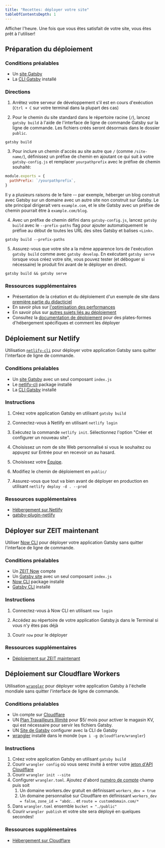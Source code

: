 ```yaml
---
title: "Recettes: déployer votre site"
tableOfContentsDepth: 1
---
```


Afficher l'heure. Une fois que vous êtes satisfait de votre site, vous êtes prêt à l'utiliser!

## Préparation du déploiement

### Conditions préalables

- Un [site Gatsby](/docs/quick-start)
- La [CLI Gatsby](/docs/gatsby-cli) installé

### Directions

1. Arrêtez votre serveur de développement s'il est en cours d'exécution (`Ctrl + C` sur votre terminal dans la plupart des cas)

2. Pour le chemin du site standard dans le répertoire racine (`/`), lancez `gatsby build` à l'aide de l'interface de ligne de commande Gatsby sur la ligne de commande. Les fichiers créés seront désormais dans le dossier `public`.

```shell
gatsby build
```

3. Pour inclure un chemin d'accès au site autre que `/` (comme `/site-name/`), définissez un préfixe de chemin en ajoutant ce qui suit à votre `gatsby-config.js` et remplacer `yourpathprefix` avec le préfixe de chemin souhaité:

```js:title=gatsby-config.js
module.exports = {
  pathPrefix: `/yourpathprefix`,
}
```

Il y a plusieurs raisons de le faire -- par exemple, héberger un blog construit avec Gatsby sur un domaine avec un autre site non construit sur Gatsby. Le site principal dirigerait vers `example.com`, et le site Gatsby avec un préfixe de chemin pourrait être à `example.com/blog`.

4. Avec un préfixe de chemin défini dans `gatsby-config.js`, lancez `gatsby build` avec le `--prefix-paths` flag pour ajouter automatiquement le préfixe au début de toutes les URL des sites Gatsby et balises `<Link>`.

```shell
gatsby build --prefix-paths
```

5. Assurez-vous que votre site a la même apparence lors de l'exécution `gatsby build` comme avec `gatsby develop`. En exécutant `gatsby serve` lorsque vous créez votre site, vous pouvez tester (et déboguer si nécessaire) le produit fini avant de le déployer en direct.

```shell
gatsby build && gatsby serve
```

### Ressources supplémentaires

- Présentation de la création et du déploiement d'un exemple de site dans [première partie du didacticiel](/tutorial/part-one/#deploying-a-gatsby-site)
- En savoir plus sur [l'optimisation des performances](/docs/performance/)
- En savoir plus sur [autres sujets liés au déploiement](/docs/preparing-for-deployment/)
- Consultez la [documentation de déploiement](/docs/deploying-and-hosting/) pour des plates-formes d'hébergement spécifiques et comment les déployer

## Déploiement sur Netlify

Utilisation [`netlify-cli`](https://www.netlify.com/docs/cli/) pour déployer votre application Gatsby sans quitter l'interface de ligne de commande.

### Conditions préalables

- Un [site Gatsby](/docs/quick-start) avec un seul composant `index.js`
- Le [netlify-cli](https://www.npmjs.com/package/netlify-cli) package installé
- La [CLI Gatsby](/docs/gatsby-cli) installé

### Instructions

1. Créez votre application Gatsby en utilisant `gatsby build`

2. Connectez-vous à Netlify en utilisant `netlify login`

3. Exécutez la commande `netlify init`. Sélectionnez l'option "Créer et configurer un nouveau site".

4. Choisissez un nom de site Web personnalisé si vous le souhaitez ou appuyez sur Entrée pour en recevoir un au hasard.

5. Choisissez votre [Équipe](https://www.netlify.com/docs/teams/).

6. Modifiez le chemin de déploiement en `public/`

7. Assurez-vous que tout va bien avant de déployer en production en utilisant `netlify deploy -d . --prod`

### Ressources supplémentaires

- [Hébergement sur Netlify](/docs/hosting-on-netlify)
- [gatsby-plugin-netlify](/packages/gatsby-plugin-netlify)

## Déployer sur ZEIT maintenant

Utiliser [Now CLI](https://zeit.co/download) pour déployer votre application Gatsby sans quitter l'interface de ligne de commande.

### Conditions préalables

- Un [ZEIT Now](https://zeit.co/signup) compte
- Un [Gatsby site](/docs/quick-start) avec un seul composant `index.js`
- [Now CLI](https://zeit.co/download) package installé
- [Gatsby CLI](/docs/gatsby-cli) installé

### Instructions

1. Connectez-vous à Now CLI en utilisant `now login`

2. Accédez au répertoire de votre application Gatsby.js dans le Terminal si vous n'y êtes pas déjà

3. Courir `now` pour le déployer

### Ressources supplémentaires

- [Déploiement sur ZEIT maintenant](/docs/deploying-to-zeit-now/)

## Déploiement sur Cloudflare Workers

Utilisation [`wrangler`](https://developers.cloudflare.com/workers/tooling/wrangler/) pour déployer votre application Gatsby à l'échelle mondiale sans quitter l'interface de ligne de commande.

### Conditions préalables

- Un compte sur [Cloudflare](https://dash.cloudflare.com/sign-up)
- UN [Plan Travailleurs Illimité](https://developers.cloudflare.com/workers/about/pricing/) pour \$5/ mois pour activer le magasin KV, qui est nécessaire pour servir les fichiers Gatsby.
- UN [Site de Gatsby](/docs/quick-start) configurer avec la CLI de Gatsby
- [wrangler](https://developers.cloudflare.com/workers/tooling/wrangler/install/) installé dans le monde (`npm i -g @cloudflare/wrangler`)

### Instructions

1. Créez votre application Gatsby en utilisant `gatsby build`
2. Courir `wrangler config` où vous serez invité à entrer votre [jeton d'API Cloudflare](https://developers.cloudflare.com/workers/quickstart/#api-token)
3. Courir `wrangler init --site`
4. Configurer `wrangler.toml`. Ajoutez d'abord [numéro de compte](https://developers.cloudflare.com/workers/quickstart/#account-id-and-zone-id) champ puis soit
   1. Un domaine workers.dev gratuit en définissant `workers_dev = true`
   2. Un domaine personnalisé sur Cloudflare en définissant `workers_dev = false`, `zone_id = "abdc..` et `route = customdomain.com/*`
5. Dans `wrangler.toml` ensemble `bucket = "./public"`
6. Courir `wrangler publish` et votre site sera déployé en quelques secondes!

### Ressources supplémentaires

- [Hébergement sur Cloudflare](/docs/deploying-to-cloudflare-workers)
